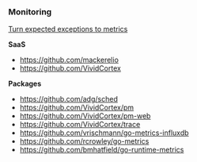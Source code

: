 ### Monitoring

[Turn expected exceptions to metrics](http://yellerapp.com/posts/2015-06-01-getting-to-exception-zero.html)

**SaaS**

- https://github.com/mackerelio
- https://github.com/VividCortex

**Packages**

- https://github.com/adg/sched
- https://github.com/VividCortex/pm
- https://github.com/VividCortex/pm-web
- https://github.com/VividCortex/trace
- https://github.com/vrischmann/go-metrics-influxdb
- https://github.com/rcrowley/go-metrics
- https://github.com/bmhatfield/go-runtime-metrics
